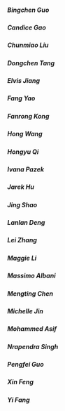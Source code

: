 ##### Bingchen Guo
##### Candice Gao
##### Chunmiao Liu
##### Dongchen Tang
##### Elvis Jiang
##### Fang Yao
##### Fanrong Kong
##### Hong Wang
##### Hongyu Qi
##### Ivana Pazek
##### Jarek Hu
##### Jing Shao
##### Lanlan Deng
##### Lei Zhang
##### Maggie Li
##### Massimo Albani
##### Mengting Chen
##### Michelle Jin
##### Mohammed Asif
##### Nrapendra Singh
##### Pengfei Guo
##### Xin Feng
##### Yi Fang
